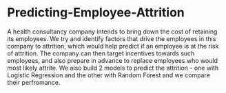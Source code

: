 # Predicting-Employee-Attrition

A health consultancy company intends to bring down the cost of retaining its employees. We try and identify factors that drive the employees in this company to attrition,
which would help predict if an employee is at the risk of attrition. The company can then target incentives towards such employees, and also prepare in advance to replace 
employees who would most likely attrite.
We also build 2 models to predict the attrition - one with Logistic Regression and the other with Random Forest and we compare their perfromance.
